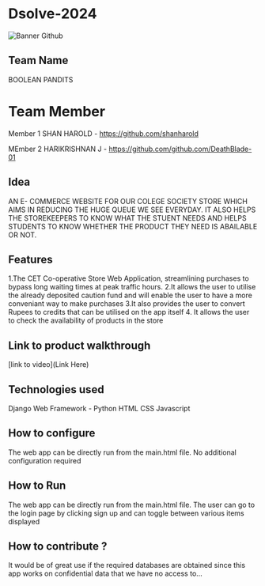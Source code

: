 # Dsolve-2024

![Banner Github](https://github.com/csacet/Dsolve-2024/assets/90597530/365f4d52-fd34-4df5-948d-8e95745a653a)


## Team Name
BOOLEAN PANDITS  

# Team Member
Member 1 SHAN HAROLD - https://github.com/shanharold

MEmber 2 HARIKRISHNAN J - https://github.com/github.com/DeathBlade-01

## Idea
AN E- COMMERCE WEBSITE FOR OUR COLEGE SOCIETY STORE WHICH AIMS IN REDUCING THE HUGE QUEUE WE SEE EVERYDAY. IT ALSO HELPS THE STOREKEEPERS TO KNOW WHAT THE STUENT NEEDS AND HELPS STUDENTS TO KNOW WHETHER THE PRODUCT THEY NEED IS ABAILABLE OR NOT.

## Features 
1.The CET Co-operative Store Web Application, streamlining purchases to bypass long waiting times at peak traffic hours.
2.It allows the user to utilise the already deposited caution fund and will enable the user to have a more conveniant way to make purchases
3.It also provides the user to convert Rupees to credits that can be utilised on the app itself
4. It allows the user to check the availability of products in the store


## Link to product walkthrough
[link to video](Link Here)

   
## Technologies used
Django Web Framework - Python
HTML 
CSS
Javascript


## How to configure
The web app can be directly run from the main.html file. No additional configuration required

## How to Run
The web app can be directly run from the main.html file. The user can go to the login page by clicking sign up and can toggle between various items displayed

## How to contribute ? 
It would be of great use if the required databases are obtained since this app works on confidential data that we have no access to...
